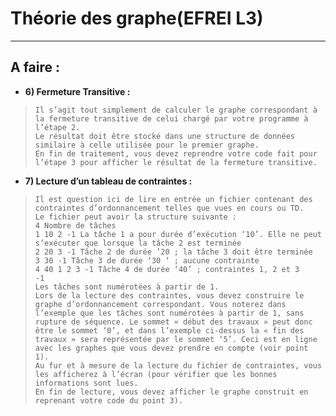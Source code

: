 # Théorie des graphe(EFREI L3) #

----------

## A faire : ##

- **6) Fermeture Transitive :**
>     Il s’agit tout simplement de calculer le graphe correspondant à la fermeture transitive de celui chargé par votre programme à l’étape 2.
>     Le résultat doit être stocké dans une structure de données similaire à celle utilisée pour le premier graphe.
>     En fin de traitement, vous devez reprendre votre code fait pour l’étape 3 pour afficher le résultat de la fermeture transitive.


- **7) Lecture d’un tableau de contraintes :** 
>     Il est question ici de lire en entrée un fichier contenant des contraintes d’ordonnancement telles que vues en cours ou TD.
>     Le fichier peut avoir la structure suivante :
>     4 Nombre de tâches
>     1 10 2 -1 La tâche 1 a pour durée d’exécution ‘10’. Elle ne peut s’exécuter que lorsque la tâche 2 est terminée
>     2 20 3 -1 Tâche 2 de durée ’20 ; la tâche 3 doit être terminée
>     3 30 -1 Tâche 3 de durée ‘30 ‘ ; aucune contrainte
>     4 40 1 2 3 -1 Tâche 4 de durée ‘40’ ; contraintes 1, 2 et 3
>     -1 
>     Les tâches sont numérotées à partir de 1.
>     Lors de la lecture des contraintes, vous devez construire le graphe d’ordonnancement correspondant. Vous noterez dans l’exemple que les tâches sont numérotées à partir de 1, sans rupture de séquence. Le sommet « début des travaux » peut donc être le sommet ‘0’, et dans l’exemple ci-dessus la « fin des travaux » sera représentée par le sommet ‘5’. Ceci est en ligne avec les graphes que vous devez prendre en compte (voir point 1).
>     Au fur et à mesure de la lecture du fichier de contraintes, vous les afficherez à l’écran (pour vérifier que les bonnes informations sont lues.
>     En fin de lecture, vous devez afficher le graphe construit en reprenant votre code du point 3).


